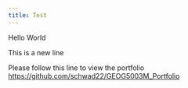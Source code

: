 ```yaml
---
title: Test
---
```


Hello World

This is a new line

Please follow this line to view the portfolio <https://github.com/schwad22/GEOG5003M_Portfolio>
